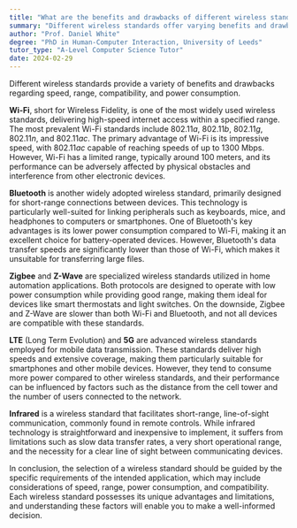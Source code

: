 ```yaml
---
title: "What are the benefits and drawbacks of different wireless standards?"
summary: "Different wireless standards offer varying benefits and drawbacks in terms of speed, range, compatibility, and power consumption."
author: "Prof. Daniel White"
degree: "PhD in Human-Computer Interaction, University of Leeds"
tutor_type: "A-Level Computer Science Tutor"
date: 2024-02-29
---
```


Different wireless standards provide a variety of benefits and drawbacks regarding speed, range, compatibility, and power consumption.

**Wi-Fi**, short for Wireless Fidelity, is one of the most widely used wireless standards, delivering high-speed internet access within a specified range. The most prevalent Wi-Fi standards include $802.11a$, $802.11b$, $802.11g$, $802.11n$, and $802.11ac$. The primary advantage of Wi-Fi is its impressive speed, with $802.11ac$ capable of reaching speeds of up to $1300$ Mbps. However, Wi-Fi has a limited range, typically around $100$ meters, and its performance can be adversely affected by physical obstacles and interference from other electronic devices.

**Bluetooth** is another widely adopted wireless standard, primarily designed for short-range connections between devices. This technology is particularly well-suited for linking peripherals such as keyboards, mice, and headphones to computers or smartphones. One of Bluetooth's key advantages is its lower power consumption compared to Wi-Fi, making it an excellent choice for battery-operated devices. However, Bluetooth's data transfer speeds are significantly lower than those of Wi-Fi, which makes it unsuitable for transferring large files.

**Zigbee** and **Z-Wave** are specialized wireless standards utilized in home automation applications. Both protocols are designed to operate with low power consumption while providing good range, making them ideal for devices like smart thermostats and light switches. On the downside, Zigbee and Z-Wave are slower than both Wi-Fi and Bluetooth, and not all devices are compatible with these standards.

**LTE** (Long Term Evolution) and **5G** are advanced wireless standards employed for mobile data transmission. These standards deliver high speeds and extensive coverage, making them particularly suitable for smartphones and other mobile devices. However, they tend to consume more power compared to other wireless standards, and their performance can be influenced by factors such as the distance from the cell tower and the number of users connected to the network.

**Infrared** is a wireless standard that facilitates short-range, line-of-sight communication, commonly found in remote controls. While infrared technology is straightforward and inexpensive to implement, it suffers from limitations such as slow data transfer rates, a very short operational range, and the necessity for a clear line of sight between communicating devices.

In conclusion, the selection of a wireless standard should be guided by the specific requirements of the intended application, which may include considerations of speed, range, power consumption, and compatibility. Each wireless standard possesses its unique advantages and limitations, and understanding these factors will enable you to make a well-informed decision.
    